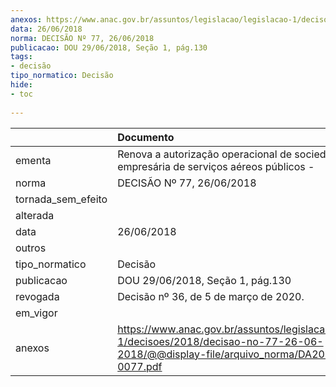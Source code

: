 ```yaml
---
anexos: https://www.anac.gov.br/assuntos/legislacao/legislacao-1/decisoes/2018/decisao-no-77-26-06-2018/@@display-file/arquivo_norma/DA2018-0077.pdf
data: 26/06/2018
norma: DECISÃO Nº 77, 26/06/2018
publicacao: DOU 29/06/2018, Seção 1, pág.130
tags:
- decisão
tipo_normatico: Decisão
hide: 
- toc 
 
---
```


|                    | Documento                                                                                                                                    |
|:-------------------|:---------------------------------------------------------------------------------------------------------------------------------------------|
| ementa             | Renova a autorização operacional de sociedade empresária de serviços aéreos públicos -                                                       |
| norma              | DECISÃO Nº 77, 26/06/2018                                                                                                                    |
| tornada_sem_efeito |                                                                                                                                              |
| alterada           |                                                                                                                                              |
| data               | 26/06/2018                                                                                                                                   |
| outros             |                                                                                                                                              |
| tipo_normatico     | Decisão                                                                                                                                      |
| publicacao         | DOU 29/06/2018, Seção 1, pág.130                                                                                                             |
| revogada           | Decisão nº 36, de 5 de março de 2020.                                                                                                        |
| em_vigor           |                                                                                                                                              |
| anexos             | https://www.anac.gov.br/assuntos/legislacao/legislacao-1/decisoes/2018/decisao-no-77-26-06-2018/@@display-file/arquivo_norma/DA2018-0077.pdf |